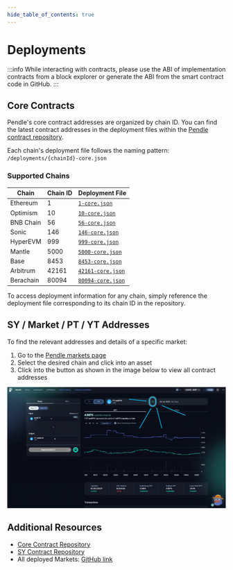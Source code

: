 ```yaml
---
hide_table_of_contents: true
---
```


# Deployments

:::info
While interacting with contracts, please use the ABI of implementation contracts from a block explorer or generate the ABI from the smart contract code in GitHub.
:::

## Core Contracts

Pendle's core contract addresses are organized by chain ID. You can find the latest contract addresses in the deployment files within the [Pendle contract repository](https://github.com/pendle-finance/pendle-core-v2-public).

Each chain's deployment file follows the naming pattern: `/deployments/{chainId}-core.json`

### Supported Chains

| Chain | Chain ID | Deployment File |
|-------|----------|-----------------|
| Ethereum | 1 | [`1-core.json`](https://github.com/pendle-finance/pendle-core-v2-public/blob/main/deployments/1-core.json) |
| Optimism | 10 | [`10-core.json`](https://github.com/pendle-finance/pendle-core-v2-public/blob/main/deployments/10-core.json) |
| BNB Chain | 56 | [`56-core.json`](https://github.com/pendle-finance/pendle-core-v2-public/blob/main/deployments/56-core.json) |
| Sonic | 146 | [`146-core.json`](https://github.com/pendle-finance/pendle-core-v2-public/blob/main/deployments/146-core.json) |
| HyperEVM | 999 | [`999-core.json`](https://github.com/pendle-finance/pendle-core-v2-public/blob/main/deployments/999-core.json) |
| Mantle | 5000 | [`5000-core.json`](https://github.com/pendle-finance/pendle-core-v2-public/blob/main/deployments/5000-core.json) |
| Base | 8453 | [`8453-core.json`](https://github.com/pendle-finance/pendle-core-v2-public/blob/main/deployments/8453-core.json) |
| Arbitrum | 42161 | [`42161-core.json`](https://github.com/pendle-finance/pendle-core-v2-public/blob/main/deployments/42161-core.json) |
| Berachain | 80094 | [`80094-core.json`](https://github.com/pendle-finance/pendle-core-v2-public/blob/main/deployments/80094-core.json) |

To access deployment information for any chain, simply reference the deployment file corresponding to its chain ID in the repository.

## SY / Market / PT / YT Addresses

To find the relevant addresses and details of a specific market:

1. Go to the [Pendle markets page](https://app.pendle.finance/trade/markets)
2. Select the desired chain and click into an asset
3. Click into the button as shown in the image below to view all contract addresses

![Market Info](/img/ProtocolMechanics/market_info.png "Market Info")

## Additional Resources

- [Core Contract Repository](https://github.com/pendle-finance/pendle-core-v2-public)
- [SY Contract Repository](https://github.com/pendle-finance/Pendle-SY-Public)
- All deployed Markets: [GitHub link](https://github.com/pendle-finance/Pendle-SY-Public)
